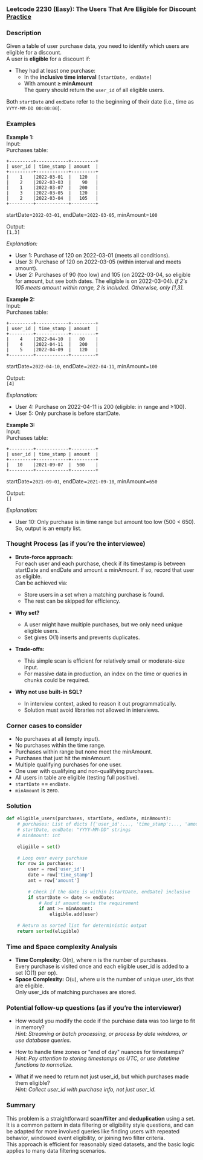 ### Leetcode 2230 (Easy): The Users That Are Eligible for Discount [Practice](https://leetcode.com/problems/the-users-that-are-eligible-for-discount/)

### Description  
Given a table of user purchase data, you need to identify which users are eligible for a discount.  
A user is **eligible** for a discount if:
- They had at least one purchase:
    - In the **inclusive time interval** `[startDate, endDate]`
    - With amount **≥ minAmount**  
The query should return the `user_id` of all eligible users.

Both `startDate` and `endDate` refer to the beginning of their date (i.e., time as `YYYY-MM-DD 00:00:00`).  

### Examples  

**Example 1:**  
Input:  
Purchases table:
```
+---------+------------+---------+
| user_id | time_stamp | amount  |
+---------+------------+---------+
|    1    |2022-03-01  |   120   |
|    2    |2022-03-03  |    90   |
|    1    |2022-03-07  |   200   |
|    3    |2022-03-05  |   120   |
|    2    |2022-03-04  |   105   |
+---------+------------+---------+
```
startDate=`2022-03-01`, endDate=`2022-03-05`, minAmount=`100`  

Output:  
`[1,3]`  

*Explanation:*
- User 1: Purchase of 120 on 2022-03-01 (meets all conditions).
- User 3: Purchase of 120 on 2022-03-05 (within interval and meets amount).
- User 2: Purchases of 90 (too low) and 105 (on 2022-03-04, so eligible for amount, but see both dates. The eligible is on 2022-03-04).
*If 2's 105 meets amount within range, 2 is included. Otherwise, only [1,3].*

**Example 2:**  
Input:  
Purchases table:
```
+---------+------------+---------+
| user_id | time_stamp | amount  |
+---------+------------+---------+
|    4    |2022-04-10  |   80    |
|    4    |2022-04-11  |   200   |
|    5    |2022-04-09  |   120   |
+---------+------------+---------+
```
startDate=`2022-04-10`, endDate=`2022-04-11`, minAmount=`100`  

Output:  
`[4]`  

*Explanation:*
- User 4: Purchase on 2022-04-11 is 200 (eligible: in range and ≥100).
- User 5: Only purchase is before startDate.

**Example 3:**  
Input:  
Purchases table:
```
+---------+------------+---------+
| user_id | time_stamp | amount  |
+---------+------------+---------+
|   10    |2021-09-07  |  500    |
+---------+------------+---------+
```
startDate=`2021-09-01`, endDate=`2021-09-10`, minAmount=`650`  

Output:  
`[]`  

*Explanation:*  
- User 10: Only purchase is in time range but amount too low (500 < 650). So, output is an empty list.

### Thought Process (as if you’re the interviewee)  
- **Brute-force approach:**  
  For each user and each purchase, check if its timestamp is between startDate and endDate and amount ≥ minAmount. If so, record that user as eligible.  
  Can be achieved via:
    - Store users in a set when a matching purchase is found.
    - The rest can be skipped for efficiency.

- **Why set?**  
  - A user might have multiple purchases, but we only need unique eligible users.
  - Set gives O(1) inserts and prevents duplicates.

- **Trade-offs:**  
  - This simple scan is efficient for relatively small or moderate-size input.
  - For massive data in production, an index on the time or queries in chunks could be required.

- **Why not use built-in SQL?**  
  - In interview context, asked to reason it out programmatically.
  - Solution must avoid libraries not allowed in interviews.

### Corner cases to consider  
- No purchases at all (empty input).
- No purchases within the time range.
- Purchases within range but none meet the minAmount.
- Purchases that just hit the minAmount.
- Multiple qualifying purchases for one user.
- One user with qualifying and non-qualifying purchases.
- All users in table are eligible (testing full positive).
- `startDate` == `endDate`.
- `minAmount` is zero.

### Solution

```python
def eligible_users(purchases, startDate, endDate, minAmount):
    # purchases: List of dicts [{'user_id':..., 'time_stamp':..., 'amount':...}, ...]
    # startDate, endDate: "YYYY-MM-DD" strings
    # minAmount: int
    
    eligible = set()
    
    # Loop over every purchase
    for row in purchases:
        user = row['user_id']
        date = row['time_stamp']
        amt = row['amount']
        
        # Check if the date is within [startDate, endDate] inclusive
        if startDate <= date <= endDate:
            # And if amount meets the requirement
            if amt >= minAmount:
                eligible.add(user)
    
    # Return as sorted list for deterministic output
    return sorted(eligible)
```

### Time and Space complexity Analysis  

- **Time Complexity:** O(n), where n is the number of purchases.  
  Every purchase is visited once and each eligible user_id is added to a set (O(1) per op).
- **Space Complexity:** O(u), where u is the number of unique user_ids that are eligible.  
  Only user_ids of matching purchases are stored.

### Potential follow-up questions (as if you’re the interviewer)  

- How would you modify the code if the purchase data was too large to fit in memory?  
  *Hint: Streaming or batch processing, or process by date windows, or use database queries.*

- How to handle time zones or "end of day" nuances for timestamps?  
  *Hint: Pay attention to storing timestamps as UTC, or use datetime functions to normalize.*

- What if we need to return not just user_id, but which purchases made them eligible?  
  *Hint: Collect user_id with purchase info, not just user_id.*

### Summary
This problem is a straightforward **scan/filter** and **deduplication** using a set.  
It is a common pattern in data filtering or eligibility style questions, and can be adapted for more involved queries like finding users with repeated behavior, windowed event eligibility, or joining two filter criteria.  
This approach is efficient for reasonably sized datasets, and the basic logic applies to many data filtering scenarios.